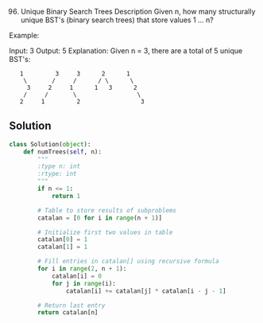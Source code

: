 96. Unique Binary Search Trees
Description
Given n, how many structurally unique BST's (binary search trees) that store values 1 ... n?

Example:

Input: 3
Output: 5
Explanation:
Given n = 3, there are a total of 5 unique BST's:

```
   1         3     3      2      1
    \       /     /      / \      \
     3     2     1      1   3      2
    /     /       \                 \
   2     1         2                 3
```


## Solution

```python
class Solution(object):
    def numTrees(self, n):
        """
        :type n: int
        :rtype: int
        """
        if n <= 1:
            return 1

        # Table to store results of subproblems
        catalan = [0 for i in range(n + 1)]

        # Initialize first two values in table
        catalan[0] = 1
        catalan[1] = 1

        # Fill entries in catalan[] using recursive formula
        for i in range(2, n + 1):
            catalan[i] = 0
            for j in range(i):
                catalan[i] += catalan[j] * catalan[i - j - 1]

        # Return last entry
        return catalan[n]


```
